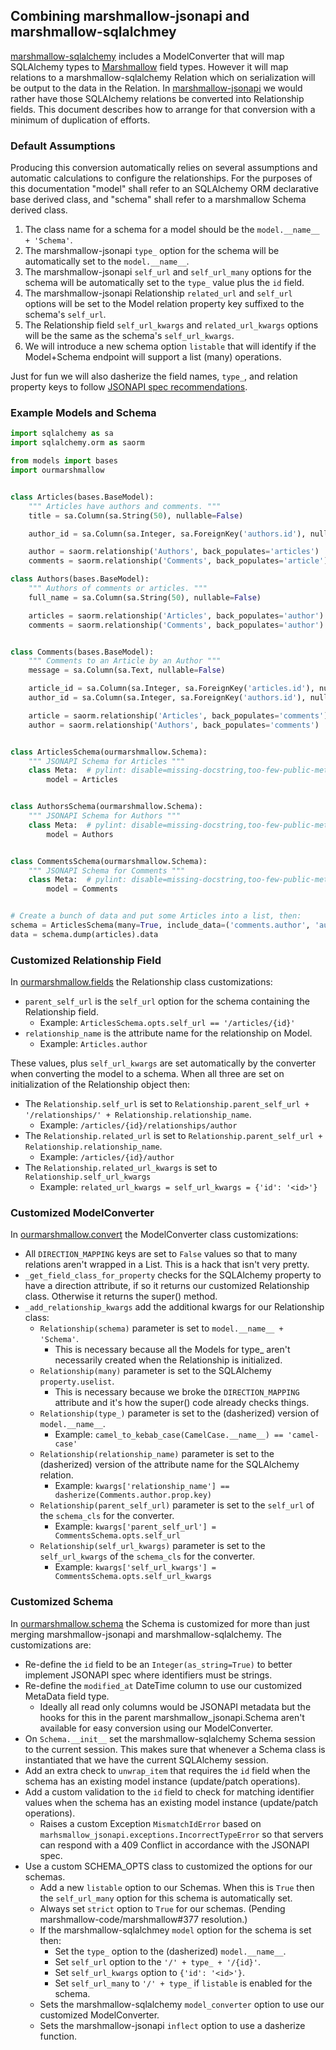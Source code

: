 ## Combining marshmallow-jsonapi and marshmallow-sqlalchmey

[marshmallow-sqlalchemy](https://github.com/marshmallow-code/marshmallow-sqlalchemy) includes a ModelConverter that will map SQLAlchemy types to [Marshmallow](https://github.com/marshmallow-code/marshmallow) field types. However it will map relations to a marshmallow-sqlalchemy Relation which on serialization will be output to the data in the Relation. In [marshmallow-jsonapi](https://github.com/marshmallow-code/marshmallow-jsonapi) we would rather have those SQLAlchemy relations be converted into Relationship fields. This document describes how to arrange for that conversion with a minimum of duplication of efforts.

### Default Assumptions

Producing this conversion automatically relies on several assumptions and automatic calculations to configure the relationships. For the purposes of this documentation "model" shall refer to an SQLAlchemy ORM declarative base derived class, and "schema" shall refer to a marshmallow Schema derived class.

1. The class name for a schema for a model should be the `model.__name__ + 'Schema'`.
2. The marshmallow-jsonapi `type_` option for the schema will be automatically set to the `model.__name__`.
3. The marshmallow-jsonapi `self_url` and `self_url_many` options for the schema will be automatically set to the `type_` value plus the `id` field.
4. The marshmallow-jsonapi Relationship `related_url` and `self_url` options will be set to the Model relation property key suffixed to the schema's `self_url`.
5. The Relationship field `self_url_kwargs` and `related_url_kwargs` options will be the same as the schema's `self_url_kwargs`.
6. We will introduce a new schema option `listable` that will identify if the Model+Schema endpoint will support a list (many) operations.

Just for fun we will also dasherize the field names, `type_`, and relation property keys to follow [JSONAPI spec recommendations](http://jsonapi.org/recommendations/#naming).

### Example Models and Schema

```python
import sqlalchemy as sa
import sqlalchemy.orm as saorm

from models import bases
import ourmarshmallow


class Articles(bases.BaseModel):
    """ Articles have authors and comments. """
    title = sa.Column(sa.String(50), nullable=False)

    author_id = sa.Column(sa.Integer, sa.ForeignKey('authors.id'), nullable=False)

    author = saorm.relationship('Authors', back_populates='articles')
    comments = saorm.relationship('Comments', back_populates='article')

class Authors(bases.BaseModel):
    """ Authors of comments or articles. """
    full_name = sa.Column(sa.String(50), nullable=False)

    articles = saorm.relationship('Articles', back_populates='author')
    comments = saorm.relationship('Comments', back_populates='author')


class Comments(bases.BaseModel):
    """ Comments to an Article by an Author """
    message = sa.Column(sa.Text, nullable=False)

    article_id = sa.Column(sa.Integer, sa.ForeignKey('articles.id'), nullable=False)
    author_id = sa.Column(sa.Integer, sa.ForeignKey('authors.id'), nullable=False)

    article = saorm.relationship('Articles', back_populates='comments')
    author = saorm.relationship('Authors', back_populates='comments')


class ArticlesSchema(ourmarshmallow.Schema):
    """ JSONAPI Schema for Articles """
    class Meta:  # pylint: disable=missing-docstring,too-few-public-methods
        model = Articles


class AuthorsSchema(ourmarshmallow.Schema):
    """ JSONAPI Schema for Authors """
    class Meta:  # pylint: disable=missing-docstring,too-few-public-methods
        model = Authors


class CommentsSchema(ourmarshmallow.Schema):
    """ JSONAPI Schema for Comments """
    class Meta:  # pylint: disable=missing-docstring,too-few-public-methods
        model = Comments


# Create a bunch of data and put some Articles into a list, then:
schema = ArticlesSchema(many=True, include_data=('comments.author', 'author.comments'))
data = schema.dump(articles).data
```

### Customized Relationship Field

In [ourmarshmallow.fields](fields.py) the Relationship class customizations:

* `parent_self_url` is the `self_url` option for the schema containing the Relationship field.
  * Example: `ArticlesSchema.opts.self_url == '/articles/{id}'`
* `relationship_name` is the attribute name for the relationship on Model.
  * Example: `Articles.author`

These values, plus `self_url_kwargs` are set automatically by the converter when converting the model to a schema. When all three are set on initialization of the Relationship object then:

* The `Relationship.self_url` is set to `Relationship.parent_self_url + '/relationships/' + Relationship.relationship_name`.
  * Example: `/articles/{id}/relationships/author`
* The `Relationship.related_url` is set to `Relationship.parent_self_url + Relationship.relationship_name`.
  * Example: `/articles/{id}/author`
* The `Relationship.related_url_kwargs` is set to `Relationship.self_url_kwargs`
  * Example: `related_url_kwargs = self_url_kwargs = {'id': '<id>'}`

### Customized ModelConverter

In [ourmarshmallow.convert](convert.py) the ModelConverter class customizations:

* All `DIRECTION_MAPPING` keys are set to `False` values so that to many relations aren't wrapped in a List. This is a hack that isn't very pretty.
* `_get_field_class_for_property` checks for the SQLAlchemy property to have a direction attribute, if so it returns our customized Relationship class. Otherwise it returns the super() method.
* `_add_relationship_kwargs` add the additional kwargs for our Relationship class:
  * `Relationship(schema)` parameter is set to `model.__name__ + 'Schema'`.
    * This is necessary because all the Models for type_ aren't necessarily created when the Relationship is initialized.
  * `Relationship(many)` parameter is set to the SQLAlchemy `property.uselist`.
    * This is necessary because we broke the `DIRECTION_MAPPING` attribute and it's how the super() code already checks things.
  * `Relationship(type_)` parameter is set to the (dasherized) version of `model.__name__`.
    * Example: `camel_to_kebab_case(CamelCase.__name__) == 'camel-case'`
  * `Relationship(relationship_name)` parameter is set to the (dasherized) version of the attribute name for the SQLAlchemy relation.
    * Example: `kwargs['relationship_name'] == dasherize(Comments.author.prop.key)`
  * `Relationship(parent_self_url)` parameter is set to the `self_url` of the `schema_cls` for the converter.
    * Example: `kwargs['parent_self_url'] = CommentsSchema.opts.self_url`
  * `Relationship(self_url_kwargs)` parameter is set to the `self_url_kwargs` of the `schema_cls` for the converter.
    * Example: `kwargs['self_url_kwargs'] = CommentsSchema.opts.self_url_kwargs`

### Customized Schema

In [ourmarshmallow.schema](schema.py) the Schema is customized for more than just merging marshmallow-jsonapi and marshmallow-sqlalchemy. The customizations are:

* Re-define the `id` field to be an `Integer(as_string=True)` to better implement JSONAPI spec where identifiers must be strings.
* Re-define the `modified_at` DateTime column to use our customized MetaData field type.
  * Ideally all read only columns would be JSONAPI metadata but the hooks for this in the parent marshmallow_jsonapi.Schema aren't available for easy conversion using our ModelConverter.
* On `Schema.__init__` set the marshmallow-sqlalchemy Schema session to the current session. This makes sure that whenever a Schema class is instantiated that we have the current SQLAlchemy session.
* Add an extra check to `unwrap_item` that requires the `id` field when the schema has an existing model instance (update/patch operations).
* Add a custom validation to the `id` field to check for matching identifier values when the schema has an existing model instance (update/patch operations).
  * Raises a custom Exception `MismatchIdError` based on `marhsmallow_jsonapi.exceptions.IncorrectTypeError` so that servers can respond with a 409 Conflict in accordance with the JSONAPI spec.
* Use a custom SCHEMA_OPTS class to customized the options for our schemas.
  * Add a new `listable` option to our Schemas. When this is `True` then the `self_url_many` option for this schema is automatically set.
  * Always set `strict` option to `True` for our schemas. (Pending marshmallow-code/marshmallow#377 resolution.)
  * If the marshmallow-sqlalchmey `model` option for the schema is set then:
    * Set the `type_` option to the (dasherized) `model.__name__`.
    * Set `self_url` option to the `'/' + type_ + '/{id}'`.
    * Set `self_url_kwargs` option to `{'id': '<id>'}`.
    * Set `self_url_many` to `'/' + type_` if `listable` is enabled for the schema.
  * Sets the marshmallow-sqlalchemy `model_converter` option to use our customized ModelConverter.
  * Sets the marshmallow-jsonapi `inflect` option to use a dasherize function.
